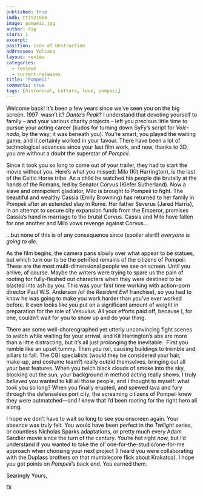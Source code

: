 ```yaml
---
published: true
imdb: tt1921064
image: pompeii.jpg
author: dig
stars: 1
excerpt: 
position: Icon of Destruction
addressee: Volcano
layout: review
categories: 
  - reviews
  - current-releases
title: "Pompeii"
comments: true
tags: [historical, Letters, love, pompeii]
---
```

<p><span style="color:black;">Welcome back! It&rsquo;s been a few years since we&rsquo;ve seen you on the big screen. 1997&nbsp; wasn&rsquo;t it? <em>Dante&rsquo;s Peak</em>? I understand that devoting yourself to family &ndash; and your various charity projects &ndash; left you precious little time to pursue your acting career (kudos for turning down SyFy&rsquo;s script for <em>Volc-nado</em>, by the way; it was beneath you). You&rsquo;re smart, you played the waiting game, and it certainly worked in your favour. There have been a lot of technological advances since your last film work, and now, thanks to 3D, you are without a doubt the superstar of <em>Pompeii</em>.</span></p>
<p><span style="color:black;">Since it took you so long to come out of your trailer, they had to start the movie without you. Here&rsquo;s what you missed: Milo (Kit Harrington), is the last of the Celtic Horse tribe. As a child he watched his people die brutally at the hands of the Romans, led by Senator Corvus (Kiefer Sutherland). Now a slave and omnipotent gladiator, Milo is brought to Pompeii to fight. The beautiful and wealthy Cassia (Emily Browning) has returned to her family in Pompeii after an extended stay in Rome. Her father Severus (Jared Harris), in an attempt to secure city expansion funds from the Emperor, promises Cassia&rsquo;s hand in marriage to the brutal Corvus. Cassia and Milo have fallen for one another and Milo vows revenge against Corvus&#8230;</span></p>
<p><span style="color:black;">&#8230;but none of this is of any consequence since (spoiler alert!) <em>everyone is going to die</em>.</span></p>
<p><span style="color:black;">As the film begins, the camera pans slowly over what appear to be statues, but which turn our to be the petrified remains of the citizens of Pompeii. These are the most multi-dimensional people we see on screen. Until you arrive, of course. Maybe the writers were trying to spare us the pain of rooting for fully-fleshed out characters when they were destined to be blasted into ash by you. This was your first time working with action-porn director Paul W.S. Anderson <em>(</em>of the <em>Resident Evil </em>franchise), so you had to know he was going to make you work harder than you&rsquo;ve ever worked before. It even looks like you put on a significant amount of weight in preparation for the role of Vesuvius. All your efforts paid off, because I, for one, couldn&rsquo;t wait for you to show up and do your thing. </span></p>
<p><span style="color:black;">There are some well-choreographed yet utterly unconvincing fight scenes to watch while waiting for your arrival, and Kit Harrington&rsquo;s abs are more than a little distracting, but it&rsquo;s all just prolonging the inevitable.&nbsp; First you rumble like an upset tummy. Then you roil, causing buildings to tremble and pillars to fall. The CGI specialists (would they be considered your hair, make-up, and costume team?) really outdid themselves, bringing out all your best features. When you belch black clouds of smoke into the sky, blocking out the sun, your background in method acting really shows. I truly <em>believed</em> you wanted to kill all those people, and I thought to myself: what took you so long? When you finally erupted, and spewed lava and fury through the defenseless port city, the screaming citizens of Pompeii knew they were outmatched&mdash;and <em>I</em> knew that I&rsquo;d been rooting for the right hero all along.</span></p>
<p><span style="color:black;">I hope we don&rsquo;t have to wait so long to see you onscreen again. Your absence was truly felt. You would have been perfect in the <em>Twilight</em> series, or countless Nicholas Sparks adaptations, or pretty much every Adam Sandler movie since the turn of the century. You&rsquo;re hot right now, but I&rsquo;d understand if you wanted to take the ol&rsquo; one-for-the-studio/one-for-me approach when choosing your next project (I heard you were collaborating with the Duplass brothers on that mumblecore flick about Krakatoa). I hope you got points on <em>Pompeii</em>&rsquo;s back end. You earned them.</span></p>
<p><span style="color:black;">Searingly Yours,</span></p>
<p><span style="color:black;">Di</span></p>
